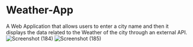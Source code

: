# Weather-App
A Web Application that allows users to enter a city name and then it displays the data related to the Weather of the city through an external API. 
![Screenshot (184)](https://github.com/aditibanerji/Weather-App/assets/100026160/41030ecb-a113-49e5-85ad-28c788fda1ee)
![Screenshot (185)](https://github.com/aditibanerji/Weather-App/assets/100026160/c67c8ccd-8b75-4636-993e-45aa04d9118e)
